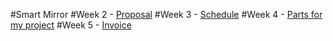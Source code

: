 #Smart Mirror
#Week 2 - [Proposal](https://github.com/minhnguyen999/Smart-Mirror/blob/master/documentation/CENG-317-Proposal-Official.xlsx)
#Week 3 - [Schedule](https://github.com/minhnguyen999/Smart-Mirror/blob/master/documentation/CENG317-schedule.mpp)
#Week 4 - [Parts for my project](https://github.com/minhnguyen999/Smart-Mirror/blob/master/documentation/CENG317-PartsForSmartMirror.xlsx)
#Week 5 - [Invoice](https://github.com/minhnguyen999/Smart-Mirror/blob/master/documentation/CENG317%20-%20PartsforProjectInvoice.docx)
